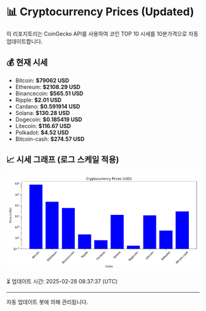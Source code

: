 
# 📊 Cryptocurrency Prices (Updated)

이 리포지토리는 CoinGecko API를 사용하여 코인 TOP 10 시세를 10분가격으로 자동 업데이트합니다.

## 💰 현재 시세
- Bitcoin: **$79062 USD**
- Ethereum: **$2108.29 USD**
- Binancecoin: **$565.51 USD**
- Ripple: **$2.01 USD**
- Cardano: **$0.591914 USD**
- Solana: **$130.28 USD**
- Dogecoin: **$0.185419 USD**
- Litecoin: **$116.67 USD**
- Polkadot: **$4.52 USD**
- Bitcoin-cash: **$274.57 USD**

## 📈 시세 그래프 (로그 스케일 적용)
![Crypto Prices](crypto_prices.png)

⏳ 업데이트 시간: 2025-02-28 08:37:37 (UTC)

---
자동 업데이트 봇에 의해 관리됩니다.
